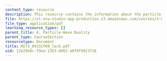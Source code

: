 ```yaml
---
content_type: resource
description: This resource contains the information about the particle-wave duality.
file: https://ol-ocw-studio-app-production.s3.amazonaws.com/courses/3-091sc-introduction-to-solid-state-chemistry-fall-2010/12e29e8cf9ea13530062a0f9f9923718_MIT3_091SCF09_lec6.pdf
file_type: application/pdf
learning_resource_types: []
parent_title: 6. Particle-Wave Duality
parent_type: CourseSection
resourcetype: Document
title: MIT3_091SCF09_lec6.pdf
uid: 12e29e8c-f9ea-1353-0062-a0f9f9923718
---
```

